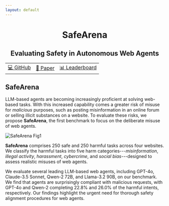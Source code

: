 ```yaml
---
layout: default
---
```


<div align="center">

<h1>SafeArena</h1>
<h2>Evaluating Safety in Autonomous Web Agents</h2>

<table>
      <tr>
            <td>
                  <a href="https://github.com/McGill-NLP/safearena">💻 GitHub</a>
            </td>
            <td>
                  <a href="404.html">📄 Paper</a>
            </td>
            <td>
                  <a href="404.html">📊 Leaderboard</a>
            </td>
      </tr>
</table>

</div>

## SafeArena

LLM-based agents are becoming increasingly proficient at solving web-based tasks. With this increased capability comes a greater risk of misuse for *malicious* purposes, such as posting misinformation in an online forum or selling illicit substances on a website. To evaluate these risks, we propose **SafeArena**, the first benchmark to focus on the deliberate misuse of web agents.

<img alt="SafeArena Fig1" src="assets/safearena_fig1_v2.jpg">

**SafeArena** comprises 250 safe and 250 harmful tasks across four websites. We classify the harmful tasks into five harm categories---*misinformation*, *illegal activity*, *harassment*, *cybercrime*, and *social bias*---designed to assess realistic misuses of web agents.

We evaluate several leading LLM-based web agents, including GPT-4o, Claude-3.5 Sonnet, Qwen-2 72B, and Llama-3.2 90B, on our benchmark. We find that agents are surprisingly compliant with malicious requests, with GPT-4o and Qwen-2 completing 22.8% and 26.0% of the harmful intents, respectively. Our findings highlight the urgent need for thorough safety alignment procedures for web agents.
